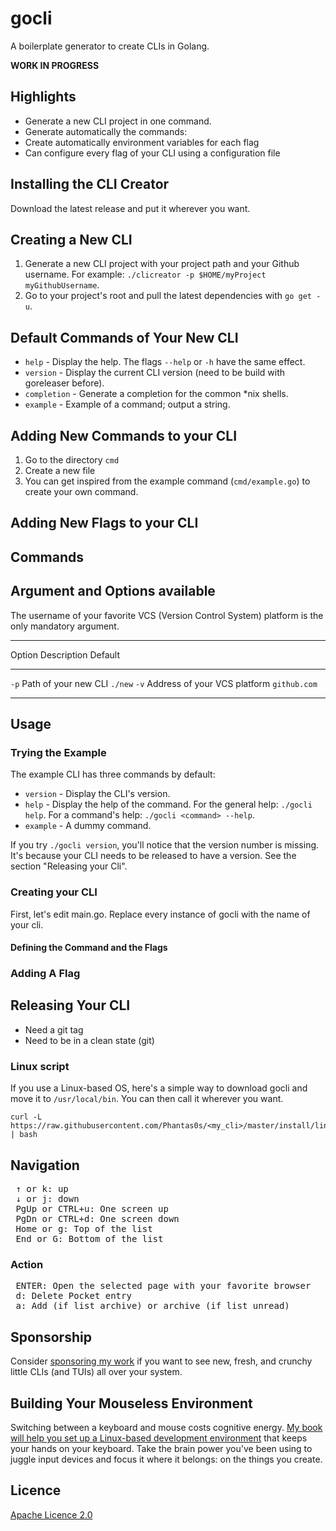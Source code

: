 # gocli

A boilerplate generator to create CLIs in Golang.

**WORK IN PROGRESS**

## Highlights

* Generate a new CLI project in one command.
* Generate automatically the commands:
* Create automatically environment variables for each flag
* Can configure every flag of your CLI using a configuration file

## Installing the CLI Creator

Download the latest release and put it wherever you want.

## Creating a New CLI

1. Generate a new CLI project with your project path and your Github username. For example: `./clicreator -p $HOME/myProject myGithubUsername`.
2. Go to your project's root and pull the latest dependencies with `go get -u`.

## Default Commands of Your New CLI

* `help` - Display the help. The flags `--help` or `-h` have the same effect.
* `version` - Display the current CLI version (need to be build with goreleaser before).
* `completion` - Generate a completion for the common \*nix shells.
* `example` - Example of a command; output a string.

## Adding New Commands to your CLI

1. Go to the directory `cmd`
2. Create a new file
3. You can get inspired from the example command (`cmd/example.go`) to create your own command.

## Adding New Flags to your CLI

## Commands

## Argument and Options available

The username of your favorite VCS (Version Control System) platform is the only mandatory argument.

--------                -------------------------------         -----------------
Option                  Description                             Default
--------                -------------------------------         -----------------
`-p`                    Path of your new CLI                    `./new`
`-v`                    Address of your VCS platform            `github.com`
--------                -------------------------------         -----------------

## Usage

### Trying the Example

The example CLI has three commands by default:

* `version` - Display the CLI's version.
* `help` - Display the help of the command. For the general help: `./gocli help`. For a command's help: `./gocli <command> --help`.
* `example` - A dummy command.

If you try `./gocli version`, you'll notice that the version number is missing. It's because your CLI needs to be released to have a version. See the section "Releasing your Cli".

### Creating your CLI

First, let's edit main.go. Replace every instance of gocli with the name of your cli.


#### Defining the Command and the Flags

### Adding A Flag

## Releasing Your CLI

* Need a git tag
* Need to be in a clean state (git)

### Linux script

If you use a Linux-based OS, here's a simple way to download gocli and move it to `/usr/local/bin`. You can then call it wherever you want.

```shell
curl -L https://raw.githubusercontent.com/Phantas0s/<my_cli>/master/install/linux.sh | bash
```

## Navigation

<pre>
 <kbd>↑</kbd> or <kbd>k</kbd>: up
 <kbd>↓</kbd> or <kbd>j</kbd>: down
 <kbd>PgUp</kbd> or <kbd>CTRL</kbd>+<kbd>u</kbd>: One screen up
 <kbd>PgDn</kbd> or <kbd>CTRL</kbd>+<kbd>d</kbd>: One screen down
 <kbd>Home</kbd> or <kbd>g</kbd>: Top of the list
 <kbd>End</kbd> or <kbd>G</kbd>: Bottom of the list
</pre>

### Action

<pre>
 <kbd>ENTER</kbd>: Open the selected page with your favorite browser
 <kbd>d</kbd>: Delete Pocket entry
 <kbd>a</kbd>: Add (if list archive) or archive (if list unread)
</pre>

## Sponsorship

Consider [sponsoring my work](https://github.com/sponsors/Phantas0s) if you want to see new, fresh, and crunchy little CLIs (and TUIs) all over your system.

## Building Your Mouseless Environment

Switching between a keyboard and mouse costs cognitive energy. [My book will help you set up a Linux-based development environment](https://themouseless.dev) that keeps your hands on your keyboard. Take the brain power you've been using to juggle input devices and focus it where it belongs: on the things you create.

## Licence

[Apache Licence 2.0](https://choosealicense.com/licenses/apache-2.0/)
